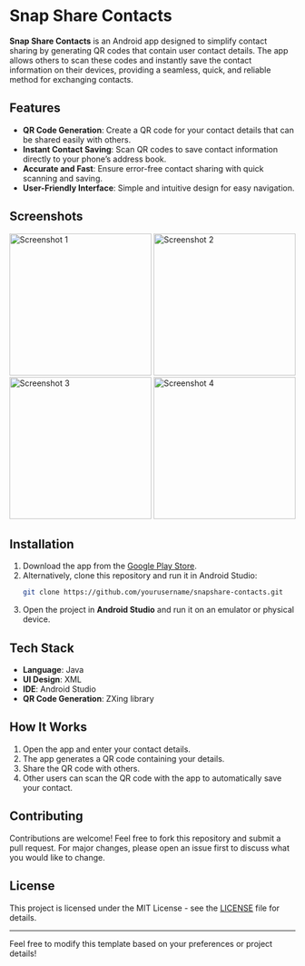 # Snap Share Contacts

**Snap Share Contacts** is an Android app designed to simplify contact sharing by generating QR codes that contain user contact details. The app allows others to scan these codes and instantly save the contact information on their devices, providing a seamless, quick, and reliable method for exchanging contacts.

## Features
- **QR Code Generation**: Create a QR code for your contact details that can be shared easily with others.
- **Instant Contact Saving**: Scan QR codes to save contact information directly to your phone’s address book.
- **Accurate and Fast**: Ensure error-free contact sharing with quick scanning and saving.
- **User-Friendly Interface**: Simple and intuitive design for easy navigation.

## Screenshots
<p align="left">
  <img src="https://github.com/user-attachments/assets/0c243d95-0376-4cbc-81fd-711c0bb42083" alt="Screenshot 1" width="250"/>
  <img src="https://github.com/user-attachments/assets/4d55a75c-cf32-4caf-babf-3d024117f3ec" alt="Screenshot 2" width="250"/>
  <img src="https://github.com/user-attachments/assets/a581e163-53a8-48f0-bc48-081dd2108d78" alt="Screenshot 3" width="250"/>
  <img src="https://github.com/user-attachments/assets/d23557c6-69d6-4f96-9325-97fc01266352" alt="Screenshot 4" width="250"/>
</p>

## Installation
1. Download the app from the [Google Play Store](https://play.google.com/store/apps/details?id=com.ultanix.contactsharingqr).
2. Alternatively, clone this repository and run it in Android Studio:
   ```bash
   git clone https://github.com/yourusername/snapshare-contacts.git
   ```
3. Open the project in **Android Studio** and run it on an emulator or physical device.

## Tech Stack
- **Language**: Java
- **UI Design**: XML
- **IDE**: Android Studio
- **QR Code Generation**: ZXing library

## How It Works
1. Open the app and enter your contact details.
2. The app generates a QR code containing your details.
3. Share the QR code with others.
4. Other users can scan the QR code with the app to automatically save your contact.

## Contributing
Contributions are welcome! Feel free to fork this repository and submit a pull request. For major changes, please open an issue first to discuss what you would like to change.

## License
This project is licensed under the MIT License - see the [LICENSE](LICENSE) file for details.

---

Feel free to modify this template based on your preferences or project details!

